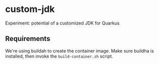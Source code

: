 # custom-jdk
Experiment: potential of a customized JDK for Quarkus

## Requirements

We're using buildah to create the container image.
Make sure buildha is installed, then invoke the `build-container.sh` script.


